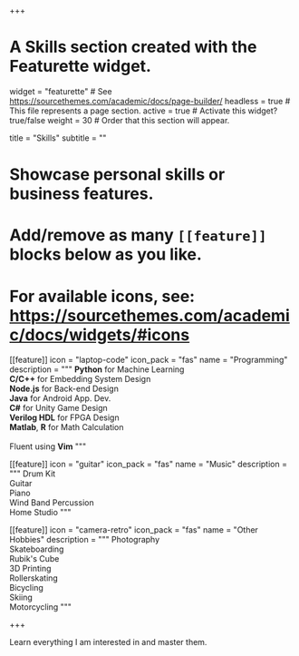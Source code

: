 +++
# A Skills section created with the Featurette widget.
widget = "featurette"  # See https://sourcethemes.com/academic/docs/page-builder/
headless = true  # This file represents a page section.
active = true  # Activate this widget? true/false
weight = 30  # Order that this section will appear.

title = "Skills"
subtitle = ""

# Showcase personal skills or business features.
# 
# Add/remove as many `[[feature]]` blocks below as you like.
# 
# For available icons, see: https://sourcethemes.com/academic/docs/widgets/#icons

[[feature]]
  icon = "laptop-code"
  icon_pack = "fas"
  name = "Programming"
  description = """
  **Python** for Machine Learning <br>
  **C/C++** for Embedding System Design <br>
  **Node.js** for Back-end Design <br>
  **Java** for Android App. Dev. <br>
  **C#** for Unity Game Design <br>
  **Verilog HDL** for FPGA Design <br>
  **Matlab**, **R** for Math Calculation <br><br>
  Fluent using **Vim**
  """
  
[[feature]]
  icon = "guitar"
  icon_pack = "fas"
  name = "Music"
  description = """
  Drum Kit <br>
  Guitar <br>
  Piano <br>
  Wind Band Percussion <br>
  Home Studio
  """  

[[feature]]
  icon = "camera-retro"
  icon_pack = "fas"
  name = "Other Hobbies"
  description = """
  Photography <br>
  Skateboarding <br>
  Rubik's Cube <br>
  3D Printing <br>
  Rollerskating <br>
  Bicycling <br>
  Skiing <br>
  Motorcycling
  """

+++

Learn everything I am interested in and master them.
